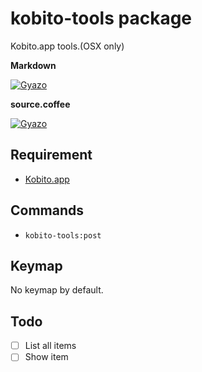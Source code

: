 # kobito-tools package

Kobito.app tools.(OSX only)

**Markdown**

[![Gyazo](http://i.gyazo.com/a0681c1effef898722582d4ff75c7042.gif)](http://gyazo.com/a0681c1effef898722582d4ff75c7042)

**source.coffee**

[![Gyazo](http://i.gyazo.com/de9d67c03dd113c81abf369d5abc822b.gif)](http://gyazo.com/de9d67c03dd113c81abf369d5abc822b)

## Requirement

* [Kobito.app](http://kobito.qiita.com/en/)

## Commands

* `kobito-tools:post`

## Keymap

No keymap by default.

## Todo

* [ ] List all items
* [ ] Show item
